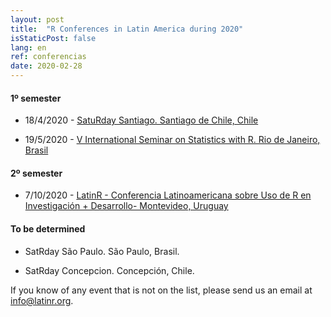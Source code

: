 ```yaml
---
layout: post
title:  "R Conferences in Latin America during 2020"
isStaticPost: false
lang: en
ref: conferencias
date: 2020-02-28
---
```


#### 1º semester

-   18/4/2020 - [SatuRday Santiago. Santiago de Chile, Chile](https://mobile.twitter.com/satRdaySantiago/status/1230486915830382592)

-   19/5/2020 - [V International Seminar on Statistics with R. Rio de Janeiro, Brasil](https://ser.uff.br/)

#### 2º semester

-   7/10/2020 - [LatinR - Conferencia Latinoamericana sobre Uso de R en Investigación + Desarrollo- Montevideo, Uruguay](https://latinr.org/)

#### To be determined

-   SatRday São Paulo. São Paulo, Brasil.

-   SatRday Concepcion. Concepción, Chile.

If you know of any event that is not on the list, please send us an email at [info@latinr.org](mailto:info@latinr.org).
